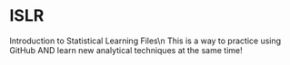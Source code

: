 # ISLR
Introduction to Statistical Learning Files\n
This is a way to practice using GitHub AND learn new analytical techniques at the same time!
